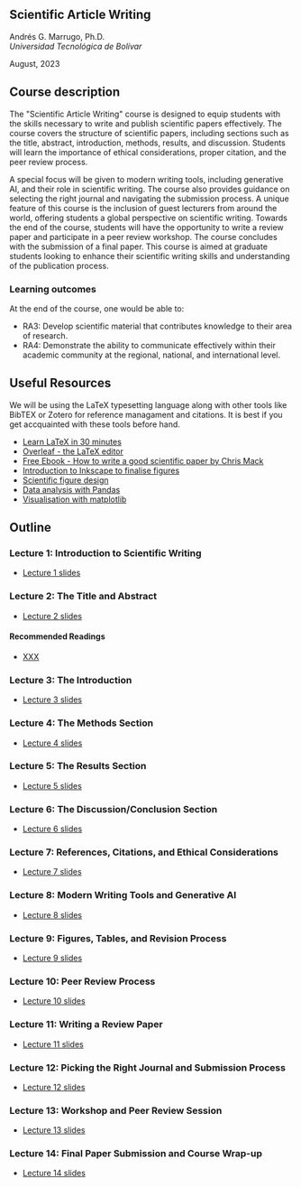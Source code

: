 ## Scientific Article Writing

Andrés G. Marrugo, Ph.D.          
*Universidad Tecnológica de Bolívar*

August, 2023

##  Course description

The "Scientific Article Writing" course is designed to equip students with the skills necessary to write and publish scientific papers effectively. The course covers the structure of scientific papers, including sections such as the title, abstract, introduction, methods, results, and discussion. Students will learn the importance of ethical considerations, proper citation, and the peer review process. 

A special focus will be given to modern writing tools, including generative AI, and their role in scientific writing. The course also provides guidance on selecting the right journal and navigating the submission process. A unique feature of this course is the inclusion of guest lecturers from around the world, offering students a global perspective on scientific writing. Towards the end of the course, students will have the opportunity to write a review paper and participate in a peer review workshop. The course concludes with the submission of a final paper. This course is aimed at graduate students looking to enhance their scientific writing skills and understanding of the publication process.

### Learning outcomes
At the end of the course, one would be able to:
- RA3: Develop scientific material that contributes knowledge to their area of research.
- RA4: Demonstrate the ability to communicate effectively within their academic community at the regional, national, and international level.

## Useful Resources
 
We will be using the LaTeX typesetting language along with other tools like BibTEX or Zotero for reference managament and citations. It is best if you get accquainted with these tools before hand.

- [Learn LaTeX in 30 minutes](https://www.overleaf.com/learn/latex/Tutorials#Learn_LaTeX_in_30_minutes)
- [Overleaf - the LaTeX editor](https://www.overleaf.com)
- [Free Ebook - How to write a good scientific paper by Chris Mack](https://www.spiedigitallibrary.org/ebooks/PM/How-to-Write-a-Good-Scientific-Paper/Chapter1/How-to-Write-a-Good-Scientific-Paper-Full-Book/10.1117/3.2317707.sup?webSyncID=8b1b784d-8db1-3e6d-be88-365d018a7bd6&sessionGUID=875583eb-1c34-202b-13d8-e906282a7365&_ga=2.226645333.991530863.1690731670-1106017337.1689951529)
- [Introduction to Inkscape to finalise figures](https://bioinformatics-core-shared-training.github.io/effective-figure-design/DesigningEffectiveScientificFigures_Practical_INKSCAPE_Zabala_v00.pdf)
- [Scientific figure design](https://www.bioinformatics.babraham.ac.uk/training.html#figuredesign)
- [Data analysis with Pandas](https://github.com/drvinceknight/Python-Mathematics-Handbook/blob/master/03-Data-analysis-with-Pandas.ipynb)
- [Visualisation with matplotlib](https://github.com/drvinceknight/Python-Mathematics-Handbook/blob/master/04-Visualisation-with-matplotlib.ipynb)



## Outline

### Lecture 1: Introduction to Scientific Writing

- [Lecture 1 slides](link)

### Lecture 2: The Title and Abstract

- [Lecture 2 slides](link)

#### Recommended Readings

- [XXX](link)

### Lecture 3: The Introduction

- [Lecture 3 slides](link)

### Lecture 4: The Methods Section

- [Lecture 4 slides](link)

### Lecture 5: The Results Section

- [Lecture 5 slides](link)

### Lecture 6: The Discussion/Conclusion Section

- [Lecture 6 slides](link)

### Lecture 7: References, Citations, and Ethical Considerations

- [Lecture 7 slides](link)

### Lecture 8: Modern Writing Tools and Generative AI

- [Lecture 8 slides](link)

### Lecture 9: Figures, Tables, and Revision Process

- [Lecture 9 slides](link)

### Lecture 10: Peer Review Process

- [Lecture 10 slides](link)

### Lecture 11: Writing a Review Paper

- [Lecture 11 slides](link)

### Lecture 12: Picking the Right Journal and Submission Process

- [Lecture 12 slides](link)

### Lecture 13: Workshop and Peer Review Session

- [Lecture 13 slides](link)

### Lecture 14: Final Paper Submission and Course Wrap-up

- [Lecture 14 slides](link)


